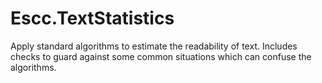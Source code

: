 Escc.TextStatistics
===================

Apply standard algorithms to estimate the readability of text. Includes checks to guard against some common situations which can confuse the algorithms.
